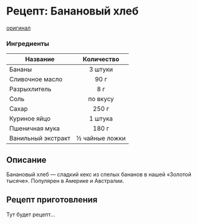 # Рецепт: Банановый хлеб
[оригинал](https://eda.ru/recepty/vypechka-deserty/bananovyy-hleb-104302)

### Ингредиенты
| Название        	| Количество    |
| -------------   	|:-------------:|
| Бананы              | 3 штуки    |
|Сливочное масло      |  90 г     |
|Разрыхлитель         |   8 г        |
|Соль                 | по вкусу  |
|Сахар                |   250 г   |
|Куриное яйцо         |  1 штука    |
|Пшеничная мука      |    180 г
|Ванильный экстракт    |    ½ чайные ложки  |

## Описание
Банановый хлеб — сладкий кекс из спелых бананов в нашей «Золотой тысяче». Популярен в Америке и Австралии.

## Рецепт приготовления
Тут будет рецепт...
